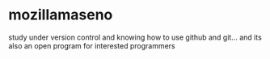 # mozillamaseno
study under version control and knowing how to use github and git... and its also an open program for interested programmers
